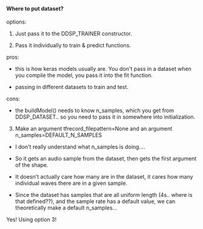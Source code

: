 #### Where to put dataset?

options:

1) Just pass it to the DDSP_TRAINER constructor.  

2) Pass it individually to train & predict functions.

pros:
  - this is how keras models usually are. You don't pass in a dataset when you
    compile the  model, you pass  it into the fit function.

  - passing in different datasets to train and test.

cons:
  - the buildModel() needs to know n_samples, which you get from DDSP_DATASET..
    so you need to pass it in somewhere into initialization.

3) Make an argument tfrecord_filepattern=None and an argument n_samples=DEFAULT_N_SAMPLES

- I don't really understand what n_samples is doing....

- So it gets an audio sample from the dataset, then gets the first argument of the shape.

- It doesn't actually care how many are in the dataset, it cares how many individual
  waves there are in a given sample.

- Since the dataset has samples that are all uniform length (4s.. where is that defined??),
  and the sample rate has a default value, we can theoretically make a default n_samples...


Yes! Using option 3!
